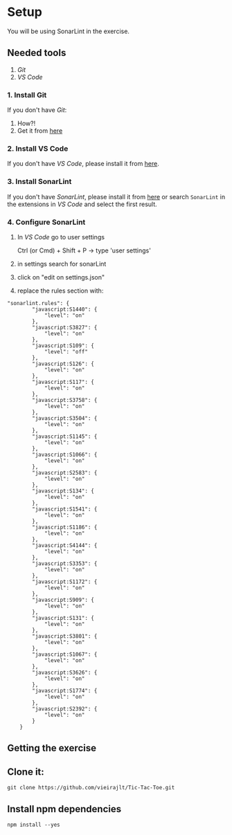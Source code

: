 # Setup

You will be using SonarLint in the exercise.

## Needed tools
1. _Git_
2. _VS Code_


### 1. Install Git

If you don't have _Git_:
  1. How?!
  2. Get it from [here](https://git-scm.com/downloads)

### 2. Install VS Code 

If you don't have _VS Code_, please install it from [here](https://code.visualstudio.com/download).

### 3. Install SonarLint


If you don't have _SonarLint_, please install it from [here](https://www.sonarlint.org/vscode) or search `SonarLint` in the extensions in _VS Code_ and select the first result.

### 4. Configure SonarLint

1. In _VS Code_ go to user settings

    Ctrl (or Cmd) + Shift + P -> type 'user settings'

2. in settings search for sonarLint

3. click on "edit on settings.json"

3. replace the rules section with:

```
"sonarlint.rules": {
        "javascript:S1440": {
            "level": "on"
        },
        "javascript:S3827": {
            "level": "on"
        },
        "javascript:S109": {
            "level": "off"
        },
        "javascript:S126": {
            "level": "on"
        },
        "javascript:S117": {
            "level": "on"
        },
        "javascript:S3758": {
            "level": "on"
        },
        "javascript:S3504": {
            "level": "on"
        },
        "javascript:S1145": {
            "level": "on"
        },
        "javascript:S1066": {
            "level": "on"
        },
        "javascript:S2583": {
            "level": "on"
        },
        "javascript:S134": {
            "level": "on"
        },
        "javascript:S1541": {
            "level": "on"
        },
        "javascript:S1186": {
            "level": "on"
        },
        "javascript:S4144": {
            "level": "on"
        },
        "javascript:S3353": {
            "level": "on"
        },
        "javascript:S1172": {
            "level": "on"
        },
        "javascript:S909": {
            "level": "on"
        },
        "javascript:S131": {
            "level": "on"
        },
        "javascript:S3801": {
            "level": "on"
        },
        "javascript:S1067": {
            "level": "on"
        },
        "javascript:S3626": {
            "level": "on"
        },
        "javascript:S1774": {
            "level": "on"
        },
        "javascript:S2392": {
            "level": "on"
        }
    }
```

## Getting the exercise

## Clone it:

```
git clone https://github.com/vieirajlt/Tic-Tac-Toe.git
```

## Install npm dependencies 

```
npm install --yes
```
